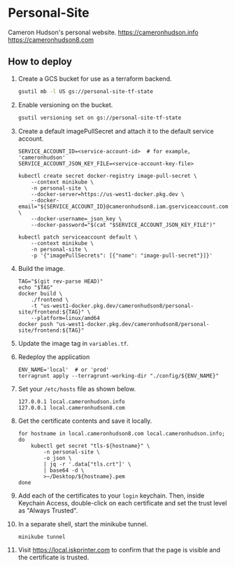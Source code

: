 # Personal-Site

Cameron Hudson's personal website.
https://cameronhudson.info
https://cameronhudson8.com

## How to deploy

1. Create a GCS bucket for use as a terraform backend.
    ```bash
    gsutil mb -l US gs://personal-site-tf-state
    ```

1. Enable versioning on the bucket.
    ```bash
    gsutil versioning set on gs://personal-site-tf-state
    ```

1. Create a default imagePullSecret and attach it to the default service account.
    ```
    SERVICE_ACCOUNT_ID=<service-account-id>  # for example, 'cameronhudson'
    SERVICE_ACCOUNT_JSON_KEY_FILE=<service-account-key-file>

    kubectl create secret docker-registry image-pull-secret \
        --context minikube \
        -n personal-site \
        --docker-server=https://us-west1-docker.pkg.dev \
        --docker-email="${SERVICE_ACCOUNT_ID}@cameronhudson8.iam.gserviceaccount.com" \
        --docker-username=_json_key \
        --docker-password="$(cat "$SERVICE_ACCOUNT_JSON_KEY_FILE")"

    kubectl patch serviceaccount default \
        --context minikube \
        -n personal-site \
        -p '{"imagePullSecrets": [{"name": "image-pull-secret"}]}'
    ```

1. Build the image.
    ```
    TAG="$(git rev-parse HEAD)"
    echo "$TAG"
    docker build \
        ./frontend \
        -t "us-west1-docker.pkg.dev/cameronhudson8/personal-site/frontend:${TAG}" \
        --platform=linux/amd64
    docker push "us-west1-docker.pkg.dev/cameronhudson8/personal-site/frontend:${TAG}"
    ```

1. Update the image tag in `variables.tf`.

1. Redeploy the application
    ```
    ENV_NAME='local'  # or 'prod'
    terragrunt apply --terragrunt-working-dir "./config/${ENV_NAME}"
    ```

1. Set your `/etc/hosts` file as shown below.
   ```
   127.0.0.1 local.cameronhudson.info
   127.0.0.1 local.cameronhudson8.com
   ```

1. Get the certificate contents and save it locally.
    ```
    for hostname in local.cameronhudson8.com local.cameronhudson.info; do
        kubectl get secret "tls-${hostname}" \
            -n personal-site \
            -o json \
            | jq -r '.data["tls.crt"]' \
            | base64 -d \
            >~/Desktop/${hostname}.pem
    done
    ```

1. Add each of the certificates to your `login` keychain. Then, inside Keychain Access, double-click on each certificate and set the trust level as "Always Trusted".

1. In a separate shell, start the minikube tunnel.
   ```
   minikube tunnel
   ```

1. Visit https://local.iskprinter.com to confirm that the page is visible and the certificate is trusted.